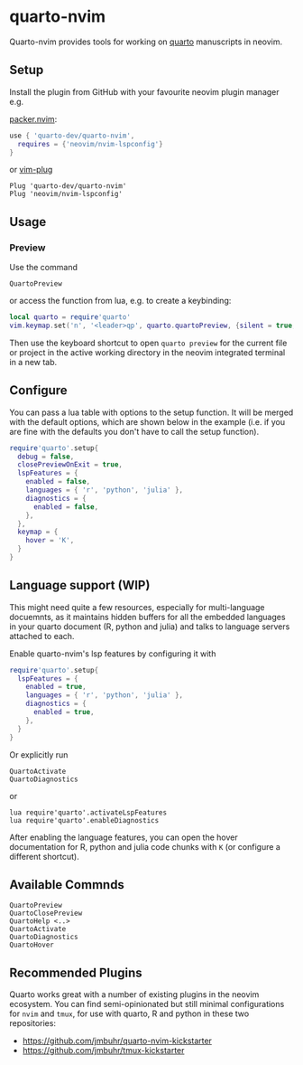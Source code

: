 # quarto-nvim

Quarto-nvim provides tools for working on [quarto](https://quarto.org/) manuscripts in neovim.

## Setup

Install the plugin from GitHub with your favourite neovim plugin manager e.g.

[packer.nvim](https://github.com/wbthomason/packer.nvim):

```lua
use { 'quarto-dev/quarto-nvim',
  requires = {'neovim/nvim-lspconfig'}
}
```

or [vim-plug](https://github.com/junegunn/vim-plug)

```vim
Plug 'quarto-dev/quarto-nvim'
Plug 'neovim/nvim-lspconfig'
```

## Usage

### Preview

Use the command

```vim
QuartoPreview
```

or access the function from lua, e.g. to create a keybinding:

```lua
local quarto = require'quarto'
vim.keymap.set('n', '<leader>qp', quarto.quartoPreview, {silent = true, noremap = true})
```

Then use the keyboard shortcut to open `quarto preview` for the current file or project in the active working directory in the neovim integrated terminal in a new tab.

## Configure

You can pass a lua table with options to the setup function.
It will be merged with the default options, which are shown below in the example
(i.e. if you are fine with the defaults you don't have to call the setup function).

```lua
require'quarto'.setup{
  debug = false,
  closePreviewOnExit = true,
  lspFeatures = {
    enabled = false,
    languages = { 'r', 'python', 'julia' },
    diagnostics = {
      enabled = false,
    },
  },
  keymap = {
    hover = 'K',
  }
}
```

## Language support (WIP)

This might need quite a few resources, especially for multi-language docuemnts,
as it maintains hidden buffers for all the embedded languages in your quarto document (R, python and julia) and
talks to language servers attached to each.

Enable quarto-nvim's lsp features by configuring it with

```lua
require'quarto'.setup{
  lspFeatures = {
    enabled = true,
    languages = { 'r', 'python', 'julia' },
    diagnostics = {
      enabled = true,
    },
  }
}
```

Or explicitly run

```vim
QuartoActivate
QuartoDiagnostics
```

or

```vim
lua require'quarto'.activateLspFeatures
lua require'quarto'.enableDiagnostics
```

After enabling the language features, you can open the hover documentation
for R, python and julia code chunks with `K` (or configure a different shortcut).

## Available Commnds

```vim
QuartoPreview
QuartoClosePreview
QuartoHelp <..>
QuartoActivate
QuartoDiagnostics
QuartoHover
```

## Recommended Plugins

Quarto works great with a number of existing plugins in the neovim ecosystem.
You can find semi-opinionated but still minimal
configurations for `nvim` and `tmux`,
for use with quarto, R and python in these two repositories:

- <https://github.com/jmbuhr/quarto-nvim-kickstarter>
- <https://github.com/jmbuhr/tmux-kickstarter>

